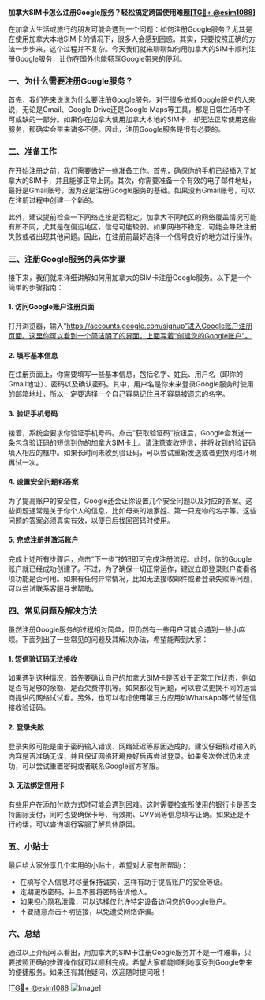 **加拿大SIM卡怎么注册Google服务？轻松搞定跨国使用难题[[TG💪+ @esim1088](https://t.me/s/esim1088)]**

在加拿大生活或旅行的朋友可能会遇到一个问题：如何注册Google服务？尤其是在使用加拿大本地SIM卡的情况下，很多人会感到困惑。其实，只要按照正确的方法一步步来，这个过程并不复杂。今天我们就来聊聊如何用加拿大的SIM卡顺利注册Google服务，让你在国外也能畅享Google带来的便利。

### **一、为什么需要注册Google服务？**

首先，我们先来说说为什么要注册Google服务。对于很多依赖Google服务的人来说，无论是Gmail、Google Drive还是Google Maps等工具，都是日常生活中不可或缺的一部分。如果你在加拿大使用加拿大本地的SIM卡，却无法正常使用这些服务，那确实会带来诸多不便。因此，注册Google服务是很有必要的。

### **二、准备工作**

在开始注册之前，我们需要做好一些准备工作。首先，确保你的手机已经插入了加拿大的SIM卡，并且能够正常上网。其次，你需要准备一个有效的电子邮件地址，最好是Gmail账号，因为这是注册Google服务的基础。如果没有Gmail账号，可以在注册过程中创建一个新的。

此外，建议提前检查一下网络连接是否稳定。加拿大不同地区的网络覆盖情况可能有所不同，尤其是在偏远地区，信号可能较弱。如果网络不稳定，可能会导致注册失败或者出现其他问题。因此，在注册前最好选择一个信号良好的地方进行操作。

### **三、注册Google服务的具体步骤**

接下来，我们就来详细讲解如何用加拿大的SIM卡注册Google服务。以下是一个简单的步骤指南：

#### **1. 访问Google账户注册页面**

打开浏览器，输入“https://accounts.google.com/signup”进入Google账户注册页面。这里你可以看到一个简洁明了的界面，上面写着“创建您的Google账户”。

#### **2. 填写基本信息**

在注册页面上，你需要填写一些基本信息，包括名字、姓氏、用户名（即你的Gmail地址）、密码以及确认密码。其中，用户名是你未来登录Google服务时使用的邮箱地址，所以一定要选择一个自己容易记住且不容易被遗忘的名字。

#### **3. 验证手机号码**

接着，系统会要求你验证手机号码。点击“获取验证码”按钮后，Google会发送一条包含验证码的短信到你的加拿大SIM卡上。请注意查收短信，并将收到的验证码填入相应的框中。如果长时间未收到验证码，可以尝试重新发送或者更换网络环境再试一次。

#### **4. 设置安全问题和答案**

为了提高账户的安全性，Google还会让你设置几个安全问题以及对应的答案。这些问题通常是关于你个人的信息，比如母亲的娘家姓、第一只宠物的名字等。这些问题的答案必须真实有效，以便日后找回密码时使用。

#### **5. 完成注册并激活账户**

完成上述所有步骤后，点击“下一步”按钮即可完成注册流程。此时，你的Google账户就已经成功创建了。不过，为了确保一切正常运作，建议立即登录账户查看各项功能是否可用。如果有任何异常情况，比如无法接收邮件或者登录失败等问题，可以尝试联系客服寻求帮助。

### **四、常见问题及解决方法**

虽然注册Google服务的过程相对简单，但仍然有一些用户可能会遇到一些小麻烦。下面列出了一些常见的问题及其解决办法，希望能帮到大家：

#### **1. 短信验证码无法接收**

如果遇到这种情况，首先要确认自己的加拿大SIM卡是否处于正常工作状态，例如是否有足够的余额、是否欠费停机等。如果都没有问题，可以尝试更换不同的运营商提供的网络试试看。另外，也可以考虑使用第三方应用如WhatsApp等代替短信接收验证码。

#### **2. 登录失败**

登录失败可能是由于密码输入错误、网络延迟等原因造成的。建议仔细核对输入的内容是否准确无误，并且保证网络环境良好后再尝试登录。如果多次尝试仍未成功，可以尝试重置密码或者联系Google官方客服。

#### **3. 无法绑定信用卡**

有些用户在添加付款方式时可能会遇到困难。这时需要检查所使用的银行卡是否支持国际支付，同时也要确保卡号、有效期、CVV码等信息填写正确。如果还是不行的话，可以咨询银行客服了解具体原因。

### **五、小贴士**

最后给大家分享几个实用的小贴士，希望对大家有所帮助：

- 在填写个人信息时尽量保持诚实，这样有助于提高账户的安全等级。
- 定期更改密码，并且不要将密码告诉他人。
- 如果担心隐私泄露，可以选择仅允许特定设备访问您的Google账户。
- 不要随意点击不明链接，以免遭受网络诈骗。

### **六、总结**

通过以上介绍可以看出，用加拿大的SIM卡注册Google服务并不是一件难事，只要按照正确的步骤操作就可以顺利完成。希望大家都能顺利地享受到Google带来的便捷服务。如果还有其他疑问，欢迎随时提问哦！

[[TG💪+ @esim1088](https://t.me/s/esim1088) ![Image](https://i.postimg.cc/4NQfJmqS/Snipaste-2025-05-13-00-14-12.png)]